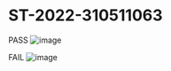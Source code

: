 # ST-2022-310511063
PASS
![image](https://user-images.githubusercontent.com/101622170/158608538-7edf1d15-8eaa-44fd-a806-925bfada3b38.png)

FAIL
![image](https://user-images.githubusercontent.com/101622170/158608619-4c59e767-735f-44ba-b842-f7c851052feb.png)
